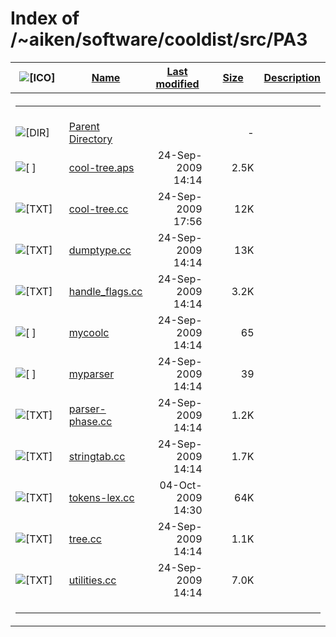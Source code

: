 # Index of /~aiken/software/cooldist/src/PA3

<table>
<colgroup>
<col style="width: 20%" />
<col style="width: 20%" />
<col style="width: 20%" />
<col style="width: 20%" />
<col style="width: 20%" />
</colgroup>
<thead>
<tr>
<th><img src="/icons/blank.gif" alt="[ICO]" /></th>
<th><a href="?C=N;O=D">Name</a></th>
<th><a href="?C=M;O=A">Last modified</a></th>
<th><a href="?C=S;O=A">Size</a></th>
<th><a href="?C=D;O=A">Description</a></th>
</tr>
</thead>
<tbody>
<tr>
<th colspan="5"><hr /></th>
</tr>
&#10;<tr>
<td data-valign="top"><img src="/icons/back.gif" alt="[DIR]" /></td>
<td><a href="/~aiken/software/cooldist/src/">Parent Directory</a></td>
<td> </td>
<td style="text-align: right;">-</td>
<td> </td>
</tr>
<tr>
<td data-valign="top"><img src="/icons/unknown.gif" alt="[ ]" /></td>
<td><a href="cool-tree.aps">cool-tree.aps</a></td>
<td style="text-align: right;">24-Sep-2009 14:14</td>
<td style="text-align: right;">2.5K</td>
<td> </td>
</tr>
<tr>
<td data-valign="top"><img src="/icons/text.gif" alt="[TXT]" /></td>
<td><a href="cool-tree.cc">cool-tree.cc</a></td>
<td style="text-align: right;">24-Sep-2009 17:56</td>
<td style="text-align: right;">12K</td>
<td> </td>
</tr>
<tr>
<td data-valign="top"><img src="/icons/text.gif" alt="[TXT]" /></td>
<td><a href="dumptype.cc">dumptype.cc</a></td>
<td style="text-align: right;">24-Sep-2009 14:14</td>
<td style="text-align: right;">13K</td>
<td> </td>
</tr>
<tr>
<td data-valign="top"><img src="/icons/text.gif" alt="[TXT]" /></td>
<td><a href="handle_flags.cc">handle_flags.cc</a></td>
<td style="text-align: right;">24-Sep-2009 14:14</td>
<td style="text-align: right;">3.2K</td>
<td> </td>
</tr>
<tr>
<td data-valign="top"><img src="/icons/unknown.gif" alt="[ ]" /></td>
<td><a href="mycoolc">mycoolc</a></td>
<td style="text-align: right;">24-Sep-2009 14:14</td>
<td style="text-align: right;">65</td>
<td> </td>
</tr>
<tr>
<td data-valign="top"><img src="/icons/unknown.gif" alt="[ ]" /></td>
<td><a href="myparser">myparser</a></td>
<td style="text-align: right;">24-Sep-2009 14:14</td>
<td style="text-align: right;">39</td>
<td> </td>
</tr>
<tr>
<td data-valign="top"><img src="/icons/text.gif" alt="[TXT]" /></td>
<td><a href="parser-phase.cc">parser-phase.cc</a></td>
<td style="text-align: right;">24-Sep-2009 14:14</td>
<td style="text-align: right;">1.2K</td>
<td> </td>
</tr>
<tr>
<td data-valign="top"><img src="/icons/text.gif" alt="[TXT]" /></td>
<td><a href="stringtab.cc">stringtab.cc</a></td>
<td style="text-align: right;">24-Sep-2009 14:14</td>
<td style="text-align: right;">1.7K</td>
<td> </td>
</tr>
<tr>
<td data-valign="top"><img src="/icons/text.gif" alt="[TXT]" /></td>
<td><a href="tokens-lex.cc">tokens-lex.cc</a></td>
<td style="text-align: right;">04-Oct-2009 14:30</td>
<td style="text-align: right;">64K</td>
<td> </td>
</tr>
<tr>
<td data-valign="top"><img src="/icons/text.gif" alt="[TXT]" /></td>
<td><a href="tree.cc">tree.cc</a></td>
<td style="text-align: right;">24-Sep-2009 14:14</td>
<td style="text-align: right;">1.1K</td>
<td> </td>
</tr>
<tr>
<td data-valign="top"><img src="/icons/text.gif" alt="[TXT]" /></td>
<td><a href="utilities.cc">utilities.cc</a></td>
<td style="text-align: right;">24-Sep-2009 14:14</td>
<td style="text-align: right;">7.0K</td>
<td> </td>
</tr>
<tr>
<td colspan="5"><hr /></td>
</tr>
</tbody>
</table>
